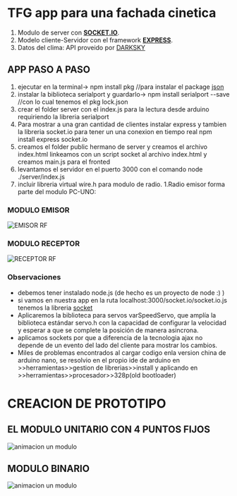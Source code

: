 # TFG app para una fachada cinetica

1. Modulo de server con [**SOCKET.IO**](https://socket.io).
1. Modelo cliente-Servidor con el framework [**EXPRESS**](http://expressjs.com/).
1. Datos del clima:   API  proveido por [DARKSKY](https://darksky.net)

## APP PASO A PASO
1. ejecutar en la terminal-> npm install pkg //para instalar el package [json](https://www.json.org/)
1. instalar la biblioteca serialport  y guardarlo-> npm install serialport --save //con lo cual tenemos el pkg lock.json
1. crear el folder server con el index.js para la lectura desde arduino requiriendo la libreria serialport
1. Para mostrar a una gran cantidad de clientes instalar express y tambien la libreria socket.io para tener un
una conexion en tiempo real npm install express socket.io
1. creamos el folder public hermano de server y creamos el archivo index.html
linkeamos con un script socket al archivo index.html y creamos main.js para el fronted
1. levantamos el servidor en el puerto 3000 con el comando node ./server/index.js
1. incluir libreria virtual wire.h para modulo de radio.
1.Radio emisor forma parte del modulo PC-UNO:

  ### **MODULO EMISOR**
![EMISOR RF](http://www.tecnosurf.com/TFG/img/conexion_RF_serial.JPG)
  ### **MODULO RECEPTOR**
![RECEPTOR RF](http://www.tecnosurf.com/TFG/img/conexion_RF_conversor_serial.JPG)
### Observaciones
* debemos tener instalado node.js  (de hecho es un proyecto de node :) )
* si vamos en nuestra app en la ruta localhost:3000/socket.io/socket.io.js tenemos la libreria [socket](https://socket.io)
* Aplicaremos la biblioteca para servos varSpeedServo, que amplía la biblioteca estándar servo.h con la capacidad de configurar la velocidad y esperar a que se complete la posición de manera asincrona.
* aplicamos sockets por que a diferencia de la tecnologia ajax no depende de un evento del lado del cliente 
para mostrar los cambios.
* Miles de problemas encontrados al cargar codigo enla version china de arduino nano, se resolvio en el propio ide de arduino 
en >>herramientas>>gestion de librerias>>install  y aplicando en >>herramientas>>procesador>>328p(old bootloader)
# **CREACION DE PROTOTIPO**
## EL MODULO UNITARIO CON 4 PUNTOS FIJOS
![animacion un modulo](http://www.tecnosurf.com/TFG/img/ANIMACIO.gif)
## MODULO BINARIO
![animacion un modulo](http://www.tecnosurf.com/TFG/img/MODULOS_VINDING.png)
